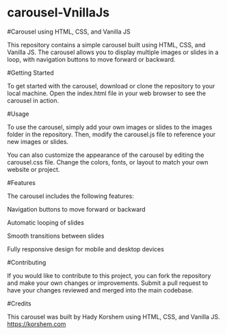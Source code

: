 # carousel-VnillaJs

#Carousel using HTML, CSS, and Vanilla JS

This repository contains a simple carousel built using HTML, CSS, and Vanilla JS. The carousel allows you to display multiple images or slides in a loop, with navigation buttons to move forward or backward.

#Getting Started

To get started with the carousel, download or clone the repository to your local machine. Open the index.html file in your web browser to see the carousel in action.

#Usage

To use the carousel, simply add your own images or slides to the images folder in the repository. Then, modify the carousel.js file to reference your new images or slides.

You can also customize the appearance of the carousel by editing the carousel.css file. Change the colors, fonts, or layout to match your own website or project.

#Features

The carousel includes the following features:


Navigation buttons to move forward or backward

Automatic looping of slides

Smooth transitions between slides

Fully responsive design for mobile and desktop devices


#Contributing

If you would like to contribute to this project, you can fork the repository and make your own changes or improvements. Submit a pull request to have your changes reviewed and merged into the main codebase.


#Credits

This carousel was built by Hady Korshem using HTML, CSS, and Vanilla JS. https://korshem.com
